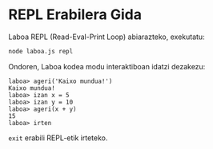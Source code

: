 # REPL Erabilera Gida

Laboa REPL (Read-Eval-Print Loop) abiarazteko, exekutatu:

```bash
node laboa.js repl
```

Ondoren, Laboa kodea modu interaktiboan idatzi dezakezu:

```
laboa> ageri('Kaixo mundua!')
Kaixo mundua!
laboa> izan x = 5
laboa> izan y = 10
laboa> ageri(x + y)
15
laboa> irten
```

`exit` erabili REPL-etik irteteko.

